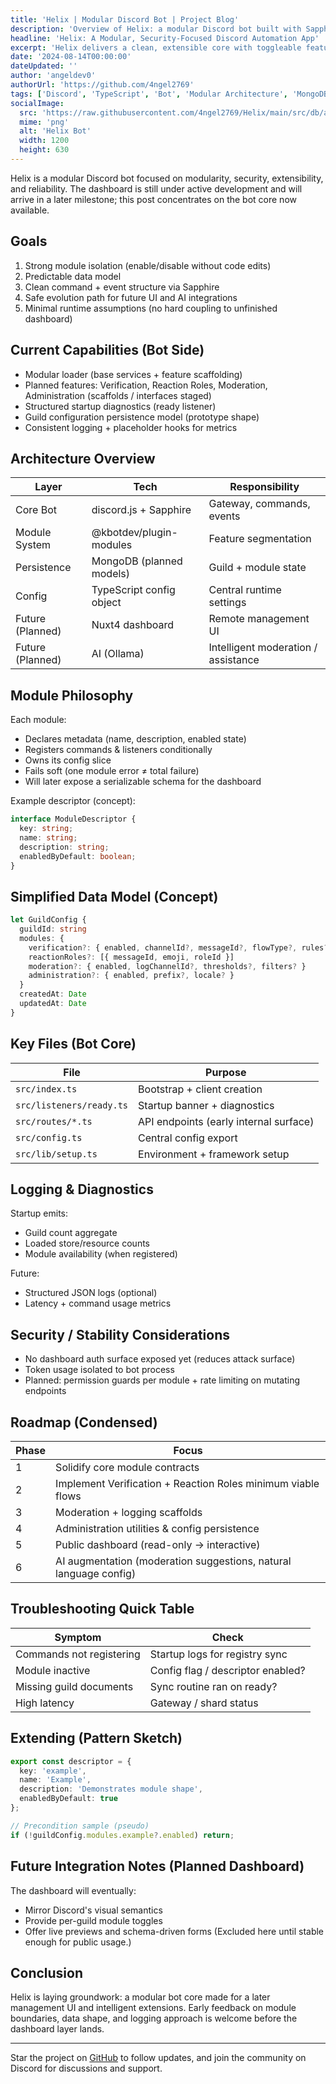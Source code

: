```yaml
---
title: 'Helix | Modular Discord Bot | Project Blog'
description: 'Overview of Helix: a modular Discord bot built with Sapphire + discord.js. Goals, architecture, modules, data model, roadmap.'
headline: 'Helix: A Modular, Security-Focused Discord Automation App'
excerpt: 'Helix delivers a clean, extensible core with toggleable feature modules and a forward-looking roadmap.'
date: '2024-08-14T00:00:00'
dateUpdated: ''
author: 'angeldev0'
authorUrl: 'https://github.com/4ngel2769'
tags: ['Discord', 'TypeScript', 'Bot', 'Modular Architecture', 'MongoDB']
socialImage:
  src: 'https://raw.githubusercontent.com/4ngel2769/Helix/main/src/db/assets/branding/helix-banner-2023.png'
  mime: 'png'
  alt: 'Helix Bot'
  width: 1200
  height: 630
---
```


Helix is a modular Discord bot focused on modularity, security, extensibility, and reliability. The dashboard is still under active development and will arrive in a later milestone; this post concentrates on the bot core now available.

## Goals

1. Strong module isolation (enable/disable without code edits)
2. Predictable data model
3. Clean command + event structure via Sapphire
4. Safe evolution path for future UI and AI integrations
5. Minimal runtime assumptions (no hard coupling to unfinished dashboard)

## Current Capabilities (Bot Side)

- Modular loader (base services + feature scaffolding)
- Planned features: Verification, Reaction Roles, Moderation, Administration (scaffolds / interfaces staged)
- Structured startup diagnostics (ready listener)
- Guild configuration persistence model (prototype shape)
- Consistent logging + placeholder hooks for metrics

## Architecture Overview

| Layer | Tech | Responsibility |
|-------|------|----------------|
| Core Bot | discord.js + Sapphire | Gateway, commands, events |
| Module System | @kbotdev/plugin-modules | Feature segmentation |
| Persistence | MongoDB (planned models) | Guild + module state |
| Config | TypeScript config object | Central runtime settings |
| Future (Planned) | Nuxt4 dashboard | Remote management UI |
| Future (Planned) | AI (Ollama) | Intelligent moderation / assistance |

## Module Philosophy

Each module:
- Declares metadata (name, description, enabled state)
- Registers commands & listeners conditionally
- Owns its config slice
- Fails soft (one module error ≠ total failure)
- Will later expose a serializable schema for the dashboard

Example descriptor (concept):
```ts
interface ModuleDescriptor {
  key: string;
  name: string;
  description: string;
  enabledByDefault: boolean;
}
```

## Simplified Data Model (Concept)

```ts
let GuildConfig {
  guildId: string
  modules: {
    verification?: { enabled, channelId?, messageId?, flowType?, rules? }
    reactionRoles?: [{ messageId, emoji, roleId }]
    moderation?: { enabled, logChannelId?, thresholds?, filters? }
    administration?: { enabled, prefix?, locale? }
  }
  createdAt: Date
  updatedAt: Date
}
```

## Key Files (Bot Core)

| File | Purpose |
|------|---------|
| `src/index.ts` | Bootstrap + client creation |
| `src/listeners/ready.ts` | Startup banner + diagnostics |
| `src/routes/*.ts` | API endpoints (early internal surface) |
| `src/config.ts` | Central config export |
| `src/lib/setup.ts` | Environment + framework setup |

## Logging & Diagnostics

Startup emits:
- Guild count aggregate
- Loaded store/resource counts
- Module availability (when registered)

Future:
- Structured JSON logs (optional)
- Latency + command usage metrics

## Security / Stability Considerations

- No dashboard auth surface exposed yet (reduces attack surface)
- Token usage isolated to bot process
- Planned: permission guards per module + rate limiting on mutating endpoints

## Roadmap (Condensed)

| Phase | Focus |
|-------|-------|
| 1 | Solidify core module contracts |
| 2 | Implement Verification + Reaction Roles minimum viable flows |
| 3 | Moderation + logging scaffolds |
| 4 | Administration utilities & config persistence |
| 5 | Public dashboard (read-only → interactive) |
| 6 | AI augmentation (moderation suggestions, natural language config) |

## Troubleshooting Quick Table

| Symptom | Check |
|---------|-------|
| Commands not registering | Startup logs for registry sync |
| Module inactive | Config flag / descriptor enabled? |
| Missing guild documents | Sync routine ran on ready? |
| High latency | Gateway / shard status |

## Extending (Pattern Sketch)

```ts [src/modules/example/index.ts]
export const descriptor = {
  key: 'example',
  name: 'Example',
  description: 'Demonstrates module shape',
  enabledByDefault: true
};

// Precondition sample (pseudo)
if (!guildConfig.modules.example?.enabled) return;
```

## Future Integration Notes (Planned Dashboard)

The dashboard will eventually:
- Mirror Discord's visual semantics
- Provide per-guild module toggles
- Offer live previews and schema-driven forms
(Excluded here until stable enough for public usage.)

## Conclusion

Helix is laying groundwork: a modular bot core made for a later management UI and intelligent extensions. Early feedback on module boundaries, data shape, and logging approach is welcome before the dashboard layer lands.

---

Star the project on [GitHub](https://github.com/4ngel2769/Helix) to follow updates, and join the community on Discord for discussions and support.
